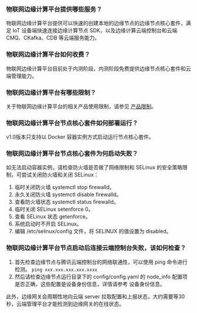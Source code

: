 ### 物联网边缘计算平台提供哪些服务？
物联网边缘计算平台提供可以快速的创建本地的边缘节点的边缘节点核心套件，满足 IoT 设备端快速连接边缘计算节点 SDK，以及边缘计算云端控制台和云端 CMQ、CKafka、CDB 等云端服务能力。

### 物联网边缘计算平台如何收费？
物联网边缘计算平台目前处于内测阶段，内测阶段免费提供边缘节点核心套件和云端管理能力。


### 物联网边缘计算平台有哪些限制？
关于物联网边缘计算平台的相关产品使用限制，请参见 [产品限制](https://cloud.tencent.com/document/product/1118/36558)。


### 物联网边缘计算平台节点核心套件如何部署运行？
 v1.0版本只支持以 Docker 容器实例方式启动运行节点核心套件。 


### 物联网边缘计算平台节点核心套件为何启动失败？
如无法启动容器实例，请检查防火墙是否做了网络限制和 SELinux 的安全策略限制，可尝试关闭防火墙和关闭 SELinux：
1. 临时关闭防火墙 systemctl stop firewalld。     
2. 永久关闭防火墙 systemctl disable firewalld。    
3. 查看防火墙状态 systemctl status firewalld。       
4. 临时关闭 SELinux setenforce 0。     
5. 查看 SELinux 状态 getenforce。     
6. 系统启动时不开启 SELinux。      
7. 编辑 /etc/selinux/config 文件，将 SELINUX 的值设置为 disabled。


### 物联网边缘计算平台节点启动后连接云端控制台失败，该如何检查？
1. 首先检查边缘节点与腾讯云端控制台的网络联通性，可以使用 ping 命令进行检测。
```ping xxx.xxx.xxx.xxx.xxxx```  
2. 然后请检查边缘节点运行目录下的 config/config.yaml 的 node_info 配置项是否正确，这些配置是设备身份信息，详情请参考 设备身份信息。

此外，边缘网关会周期性地向云端 server 拉取配置和上报状态，大约需要等30秒，云端管理平台才能检测到边缘网关的在线状态。
